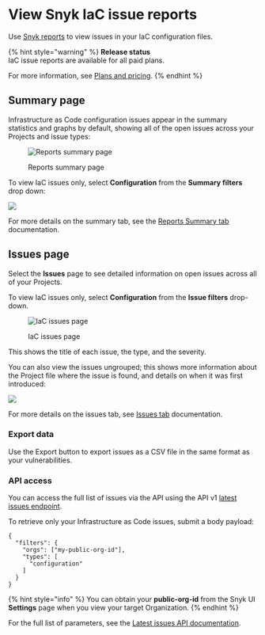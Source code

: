 # View Snyk IaC issue reports

Use [Snyk reports](../../manage-issues/reporting/legacy-reports/) to view issues in your IaC configuration files.

{% hint style="warning" %}
**Release status**\
IaC issue reports are available for all paid plans.&#x20;

For more information, see [Plans and pricing](https://snyk.io/plans).
{% endhint %}

## Summary page

Infrastructure as Code configuration issues appear in the summary statistics and graphs by default, showing all of the open issues across your Projects and issue types:

<figure><img src="../../.gitbook/assets/image4.png" alt="Reports summary page"><figcaption><p>Reports summary page</p></figcaption></figure>

To view IaC issues only, select **Configuration** from the **Summary filters** drop down:

![](../../.gitbook/assets/screenshot\_2021-02-17\_at\_14.22.50.png)

For more details on the summary tab, see the [Reports Summary tab](../../manage-issues/reporting/legacy-reports/legacy-reports-summary-tab.md) documentation.

## Issues page

Select the **Issues** page to see detailed information on open issues across all of your Projects.

To view IaC issues only, select **Configuration** from the **Issue filters** drop-down.

<figure><img src="../../.gitbook/assets/image3 (2).png" alt="IaC issues page"><figcaption><p>IaC issues page</p></figcaption></figure>

This shows the title of each issue, the type, and the severity.

You can also view the issues ungrouped; this shows more information about the Project file where the issue is found, and details on when it was first introduced:

![](<../../.gitbook/assets/image2-3 (1) (1) (1) (1) (1) (1) (1) (1) (1) (1) (1) (1) (1) (1) (5) (7).png>)

For more details on the issues tab, see [Issues tab](../../manage-issues/reporting/legacy-reports/legacy-reports-issues-tab.md) documentation.

### Export data

Use the Export button to export issues as a CSV file in the same format as your vulnerabilities.

### API access

You can access the full list of issues via the API using the API v1 [latest issues endpoint](https://snyk.docs.apiary.io/#reference/reporting-api/latest-issues/get-list-of-latest-issues?console=1).

To retrieve only your Infrastructure as Code issues, submit a body payload:

```
{
  "filters": {
    "orgs": ["my-public-org-id"],
    "types": [
      "configuration"
    ]
  }
}
```

{% hint style="info" %}
You can obtain your **public-org-id** from the Snyk UI **Settings** page when you view your target Organization.
{% endhint %}

For the full list of parameters, see the [Latest issues API documentation](https://snyk.docs.apiary.io/#reference/reporting-api/latest-issues/get-list-of-latest-issues?console=1).
